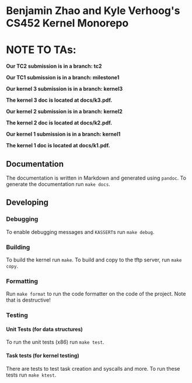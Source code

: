 # Benjamin Zhao and Kyle Verhoog's CS452 Kernel Monorepo


# NOTE TO TAs:
**Our TC2 submission is in a branch: tc2**

**Our TC1 submission is in a branch: milestone1**

**Our kernel 3 submission is in a branch: kernel3**

**The kernel 3 doc is located at docs/k3.pdf.**

**Our kernel 2 submission is in a branch: kernel2**

**The kernel 2 doc is located at docs/k2.pdf.**

**Our kernel 1 submission is in a branch: kernel1**

**The kernel 1 doc is located at docs/k1.pdf.**


## Documentation 
The documentation is written in Markdown and generated using `pandoc`. To
generate the documentation run `make docs`.

## Developing 

### Debugging
To enable debugging messages and `KASSERT`s run `make debug`.

### Building 
To build the kernel run `make`. To build and copy to the tftp server, run `make
copy`.

### Formatting 
Run `make format` to run the code formatter on the code of the project. Note
that is destructive!

### Testing

#### Unit Tests (for data structures)
To run the unit tests (x86) run `make test`.

#### Task tests (for kernel testing)
There are tests to test task creation and syscalls and more. To run these tests
run `make ktest`.
